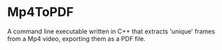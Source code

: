# Mp4ToPDF
A command line executable written in C++ that extracts 'unique' frames from a Mp4 video, exporting them as a PDF file.
